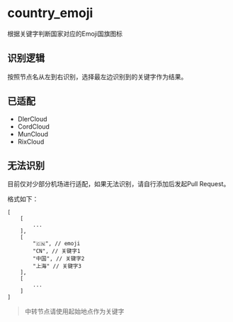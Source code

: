 # country_emoji
根据关键字判断国家对应的Emoji国旗图标

## 识别逻辑
按照节点名从左到右识别，选择最左边识别到的关键字作为结果。

## 已适配
- DlerCloud
- CordCloud
- MunCloud
- RixCloud

## 无法识别
目前仅对少部分机场进行适配，如果无法识别，请自行添加后发起Pull Request。

格式如下：
```
[
    [
        ...
    ],
    [
        "🇨🇳", // emoji
        "CN", // 关键字1
        "中国", // 关键字2
        "上海" // 关键字3
    ],
    [
        ...
    ]
]
```

> 中转节点请使用起始地点作为关键字
